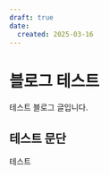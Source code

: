 ```yaml
---
draft: true
date:
  created: 2025-03-16
---
```


# 블로그 테스트

테스트 블로그 글입니다.

## 테스트 문단

테스트

